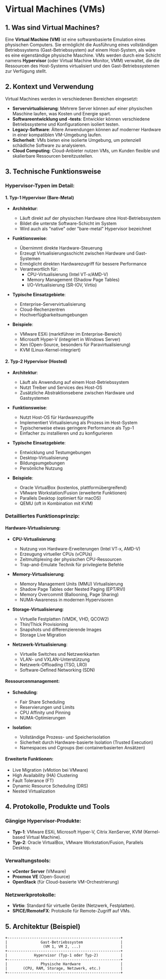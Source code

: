 # Virtual Machines (VMs)

## 1. Was sind Virtual Machines?

Eine **Virtual Machine (VM)** ist eine softwarebasierte Emulation eines physischen Computers. Sie ermöglicht die Ausführung eines vollständigen Betriebssystems (Gast-Betriebssystem) auf einem Host-System, als wäre es eine eigenständige physische Maschine. VMs werden durch eine Schicht namens **Hypervisor** (oder Virtual Machine Monitor, VMM) verwaltet, die die Ressourcen des Host-Systems virtualisiert und den Gast-Betriebssystemen zur Verfügung stellt.

## 2. Kontext und Verwendung

Virtual Machines werden in verschiedenen Bereichen eingesetzt:

- **Servervirtualisierung**: Mehrere Server können auf einer physischen Maschine laufen, was Kosten und Energie spart.
- **Softwareentwicklung und -tests**: Entwickler können verschiedene Betriebssysteme und Konfigurationen isoliert testen.
- **Legacy-Software**: Ältere Anwendungen können auf moderner Hardware in einer kompatiblen VM-Umgebung laufen.
- **Sicherheit**: VMs bieten eine isolierte Umgebung, um potenziell schädliche Software zu analysieren.
- **Cloud Computing**: Cloud-Anbieter nutzen VMs, um Kunden flexible und skalierbare Ressourcen bereitzustellen.

## 3. Technische Funktionsweise

### Hypervisor-Typen im Detail:

#### 1. Typ-1 Hypervisor (Bare-Metal)
- **Architektur**: 
  - Läuft direkt auf der physischen Hardware ohne Host-Betriebssystem
  - Bildet die unterste Software-Schicht im System
  - Wird auch als "native" oder "bare-metal" Hypervisor bezeichnet

- **Funktionsweise**:
  - Übernimmt direkte Hardware-Steuerung
  - Erzeugt Virtualisierungsschicht zwischen Hardware und Gast-Systemen
  - Ermöglicht direkten Hardwarezugriff für bessere Performance
  - Verantwortlich für:
    - CPU-Virtualisierung (Intel VT-x/AMD-V)
    - Memory Management (Shadow Page Tables)
    - I/O-Virtualisierung (SR-IOV, Virtio)

- **Typische Einsatzgebiete**:
  - Enterprise-Servervirtualisierung
  - Cloud-Rechenzentren
  - Hochverfügbarkeitsumgebungen

- **Beispiele**:
  - VMware ESXi (marktführer im Enterprise-Bereich)
  - Microsoft Hyper-V (integriert in Windows Server)
  - Xen (Open-Source, besonders für Paravirtualisierung)
  - KVM (Linux-Kernel-integriert)

#### 2. Typ-2 Hypervisor (Hosted)
- **Architektur**:
  - Läuft als Anwendung auf einem Host-Betriebssystem
  - Nutzt Treiber und Services des Host-OS
  - Zusätzliche Abstraktionsebene zwischen Hardware und Gastsystemen

- **Funktionsweise**:
  - Nutzt Host-OS für Hardwarezugriffe
  - Implementiert Virtualisierung als Prozess im Host-System
  - Typischerweise etwas geringere Performance als Typ-1
  - Einfacher zu installieren und zu konfigurieren

- **Typische Einsatzgebiete**:
  - Entwicklung und Testumgebungen
  - Desktop-Virtualisierung
  - Bildungsumgebungen
  - Persönliche Nutzung

- **Beispiele**:
  - Oracle VirtualBox (kostenlos, plattformübergreifend)
  - VMware Workstation/Fusion (erweiterte Funktionen)
  - Parallels Desktop (optimiert für macOS)
  - QEMU (oft in Kombination mit KVM)

### Detailliertes Funktionsprinzip:

#### Hardware-Virtualisierung:
- **CPU-Virtualisierung**:
  - Nutzung von Hardware-Erweiterungen (Intel VT-x, AMD-V)
  - Erzeugung virtueller CPUs (vCPUs)
  - Zeitmultiplexing der physischen CPU-Ressourcen
  - Trap-and-Emulate Technik für privilegierte Befehle

- **Memory-Virtualisierung**:
  - Memory Management Units (MMU) Virtualisierung
  - Shadow Page Tables oder Nested Paging (EPT/RVI)
  - Memory Overcommit (Ballooning, Page Sharing)
  - NUMA-Awareness in modernen Hypervisoren

- **Storage-Virtualisierung**:
  - Virtuelle Festplatten (VMDK, VHD, QCOW2)
  - Thin/Thick Provisioning
  - Snapshots und differenzierende Images
  - Storage Live Migration

- **Netzwerk-Virtualisierung**:
  - Virtuelle Switches und Netzwerkkarten
  - VLAN- und VXLAN-Unterstützung
  - Netzwerk-Offloading (TSO, LRO)
  - Software-Defined Networking (SDN)

#### Ressourcenmanagement:
- **Scheduling**:
  - Fair Share Scheduling
  - Reservierungen und Limits
  - CPU Affinity und Pinning
  - NUMA-Optimierungen

- **Isolation**:
  - Vollständige Prozess- und Speicherisolation
  - Sicherheit durch Hardware-basierte Isolation (Trusted Execution)
  - Namespaces und Cgroups (bei containerbasierten Ansätzen)

#### Erweiterte Funktionen:
- Live Migration (vMotion bei VMware)
- High Availability (HA) Clustering
- Fault Tolerance (FT)
- Dynamic Resource Scheduling (DRS)
- Nested Virtualization

## 4. Protokolle, Produkte und Tools

### Gängige Hypervisor-Produkte:
- **Typ-1**: VMware ESXi, Microsoft Hyper-V, Citrix XenServer, KVM (Kernel-based Virtual Machine).
- **Typ-2**: Oracle VirtualBox, VMware Workstation/Fusion, Parallels Desktop.

### Verwaltungstools:
- **vCenter Server** (VMware)
- **Proxmox VE** (Open-Source)
- **OpenStack** (für Cloud-basierte VM-Orchestrierung)

### Netzwerkprotokolle:
- **Virtio**: Standard für virtuelle Geräte (Netzwerk, Festplatten).
- **SPICE/RemoteFX**: Protokolle für Remote-Zugriff auf VMs.

## 5. Architektur (Beispiel)

```
+---------------------------------------------------+
|               Gast-Betriebssystem                 |
|                (VM 1, VM 2, ...)                  |
+---------------------------------------------------+
|            Hypervisor (Typ-1 oder Typ-2)          |
+---------------------------------------------------+
|               Physische Hardware                  |
|       (CPU, RAM, Storage, Netzwerk, etc.)         |
+---------------------------------------------------+
```
